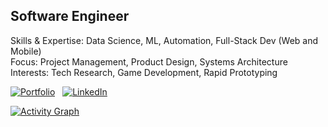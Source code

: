 ## **Software Engineer**
Skills & Expertise: Data Science, ML, Automation, Full-Stack Dev (Web and Mobile)<br>
Focus: Project Management, Product Design, Systems Architecture<br>
Interests: Tech Research, Game Development, Rapid Prototyping

[![Portfolio](https://img.shields.io/badge/Portfolio-29599a?style=flat&logo=none&logoColor=white)](https://castilloglenn.github.io/)
&nbsp;
[![LinkedIn](https://img.shields.io/badge/LinkedIn-29599a?style=flat&logo=none&logoColor=white)](https://www.linkedin.com/in/castilloglenn)

[![Activity Graph](https://github-readme-activity-graph.vercel.app/graph?username=castilloglenn&theme=github-compact&days=30&custom_title=Activity%20over%20the%20past%2030%20days&hide_border=false&height=250&point=28a642)](https://github.com/castilloglenn?tab=repositories)

